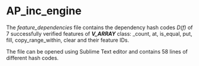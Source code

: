 # AP_inc_engine

The _feature_dependencies_ file contains the dependency hash codes _D(f)_ of 7 successfully verified features of **_V_ARRAY_** class: _count, at, is_equal, put, fill, copy_range_within, clear and their feature IDs.  

The file can be opened using Sublime Text editor and contains 58 lines of different hash codes.
